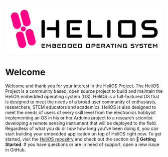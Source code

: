 <picture>
  <source media="(prefers-color-scheme: dark)" srcset="/profile/HeliOS_OG_Logo_Dark.png">
  <source media="(prefers-color-scheme: light)" srcset="/profile/HeliOS_OG_Logo_Light.png">
  <img alt="HeliOS Logo" src="/profile/HeliOS_OG_Logo_Light.png">
</picture>

# Welcome
Welcome and thank you for your interest in the HeliOS Project. The HeliOS Project is a community based, open source project to build and maintain the HeliOS embedded operating system (OS). HeliOS is a full-featured OS that is designed to meet the needs of a broad user community of enthusiasts, researchers, STEM educators and academics. HeliOS is also designed to meet the needs of users of every skill level from the electronics hobbyist implementing an OS in his or her Arduino project to a research scientist developing a remote sensing instrument that will be deployed to the field. Regardless of what you do or how how long you’ve been doing it, you can start building your embedded application on top of HeliOS right now. To get started, visit the [HeliOS repositry](https://github.com/heliosproj/HeliOS) and check out the section on **:dart: Getting Started**. If you have questions or are in need of support, open a new issue in GitHub.

